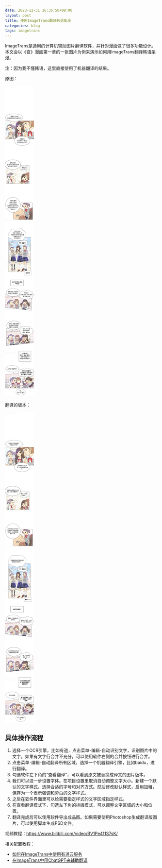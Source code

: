 ```yaml
---
date: 2023-12-31 16:36:50+08:00
layout: post
title: 使用ImageTrans翻译韩语条漫
categories: blog
tags: imagetrans
---
```


ImageTrans是通用的计算机辅助图片翻译软件，并针对漫画做了很多功能设计。本文会以《宫》漫画第一章的一张图片为例来演示如何用ImageTrans翻译韩语条漫。

注：因为我不懂韩语，这里直接使用了机器翻译的结果。


原图：

![原图](/album/webtoon/original.jpg)

翻译的版本：

![中文翻译版本](/album/webtoon/chinese.jpg)


## 具体操作流程

1. 选择一个OCR引擎，比如有道，点击菜单-编辑-自动识别文字，识别图片中的文字。如果有文字行合并不充分，可以使用软件右侧的合并按钮进行合并。
2. 点击菜单-编辑-自动翻译所有区域，选择一个机器翻译引擎，比如baidu，进行翻译。
3. 勾选软件左下角的“查看翻译”，可以看到原文被替换成译文的图片版本。
4. 我们可以进一步设置字体。在项目设置里取消自动调整文字大小。新建一个默认的文字样式，选择合适的字号和对齐方式。然后修改默认样式，启用加粗，保存为一个表示强调和旁白的文字样式。
5. 之后在软件界面里可以给需要指定样式的文字区域指定样式。
6. 在查看翻译模式下，勾选左下角的排版模式，可以调整文字区域的大小和位置。
7. 翻译完成后可以使用软件导出成品图。如果需要使用Photoshop生成翻译版图片，可以使用脚本生成PSD文件。

视频教程：<https://www.bilibili.com/video/BV1Pe411S7sK/>


相关配置教程：

* [如何在ImageTrans中使用有道云服务](https://www.basiccat.org/zh/how-to-use-youdao-in-imagetrans/)
* [在ImageTrans中用ChatGPT来辅助翻译](https://www.basiccat.org/zh/ChatGPT-image-translator/)
